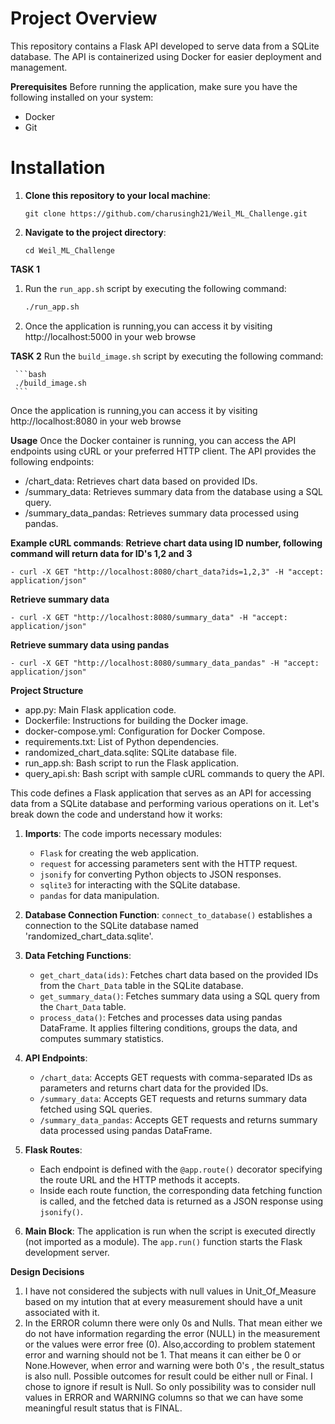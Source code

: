 # Project Overview
This repository contains a Flask API developed to serve data from a SQLite database. The API is containerized using Docker for easier deployment and management.

**Prerequisites**
Before running the application, make sure you have the following installed on your system:

- Docker
- Git

# Installation 

1. **Clone this repository to your local machine**:
   ```
   git clone https://github.com/charusingh21/Weil_ML_Challenge.git
   ```
3. **Navigate to the project directory**:
   ```
   cd Weil_ML_Challenge
   ```

**TASK 1** 
1. Run the `run_app.sh` script by executing the following command:
   ```bash
   ./run_app.sh
   ```

2. Once the application is running,you can access it by visiting http://localhost:5000 in your web browse

**TASK 2**
Run the `build_image.sh` script by executing the following command:

     ```bash
     ./build_image.sh
     ```
Once the application is running,you can access it by visiting http://localhost:8080 in your web browse

**Usage**
Once the Docker container is running, you can access the API endpoints using cURL or your preferred HTTP client.
The API provides the following endpoints:
- /chart_data: Retrieves chart data based on provided IDs.
- /summary_data: Retrieves summary data from the database using a SQL query.
- /summary_data_pandas: Retrieves summary data processed using pandas.

**Example cURL commands**:
**Retrieve chart data using ID number, following command will return data for ID's 1,2 and 3**
```
- curl -X GET "http://localhost:8080/chart_data?ids=1,2,3" -H "accept: application/json"
```

 **Retrieve summary data**
 ```
- curl -X GET "http://localhost:8080/summary_data" -H "accept: application/json"
 ```

**Retrieve summary data using pandas**
```
- curl -X GET "http://localhost:8080/summary_data_pandas" -H "accept: application/json"
```

**Project Structure**
- app.py: Main Flask application code.
- Dockerfile: Instructions for building the Docker image.
- docker-compose.yml: Configuration for Docker Compose.
- requirements.txt: List of Python dependencies.
- randomized_chart_data.sqlite: SQLite database file.
- run_app.sh: Bash script to run the Flask application.
- query_api.sh: Bash script with sample cURL commands to query the API.


This code defines a Flask application that serves as an API for accessing data from a SQLite database and performing various operations on it. Let's break down the code and understand how it works:

1. **Imports**: The code imports necessary modules:
   - `Flask` for creating the web application.
   - `request` for accessing parameters sent with the HTTP request.
   - `jsonify` for converting Python objects to JSON responses.
   - `sqlite3` for interacting with the SQLite database.
   - `pandas` for data manipulation.

2. **Database Connection Function**: `connect_to_database()` establishes a connection to the SQLite database named 'randomized_chart_data.sqlite'.

3. **Data Fetching Functions**:
   - `get_chart_data(ids)`: Fetches chart data based on the provided IDs from the `Chart_Data` table in the SQLite database.
   - `get_summary_data()`: Fetches summary data using a SQL query from the `Chart_Data` table.
   - `process_data()`: Fetches and processes data using pandas DataFrame. It applies filtering conditions, groups the data, and computes summary statistics.

4. **API Endpoints**:
   - `/chart_data`: Accepts GET requests with comma-separated IDs as parameters and returns chart data for the provided IDs.
   - `/summary_data`: Accepts GET requests and returns summary data fetched using SQL queries.
   - `/summary_data_pandas`: Accepts GET requests and returns summary data processed using pandas DataFrame.

5. **Flask Routes**:
   - Each endpoint is defined with the `@app.route()` decorator specifying the route URL and the HTTP methods it accepts.
   - Inside each route function, the corresponding data fetching function is called, and the fetched data is returned as a JSON response using `jsonify()`.

6. **Main Block**: The application is run when the script is executed directly (not imported as a module). The `app.run()` function starts the Flask development server.

**Design Decisions**
1. I have not considered the subjects with null values in Unit_Of_Measure based on my intution that at every measurement should have a unit associated with it.
2. In the ERROR column there were only 0s and Nulls. That mean either we do not have information regarding the error (NULL) in the measurement or the values were error free (0).  Also,according to problem statement error and warning should not be 1. That means it can either be 0 or None.However, when error and warning were both 0's , the result_status is also null. Possible outcomes for result could be either null or Final. I chose to ignore if result is Null. So only possibility was to
consider null values in ERROR and WARNING columns so that we can have some meaningful result status that is FINAL.

